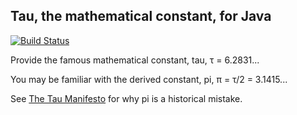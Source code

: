 ## Tau, the mathematical constant, for Java

[![Build Status](https://travis-ci.org/FranklinChen/java-tau.png)](https://travis-ci.org/FranklinChen/java-tau)

Provide the famous mathematical constant, tau, τ = 6.2831...

You may be familiar with the derived constant, pi, π = τ/2 = 3.1415...

See [The Tau Manifesto](http://tauday.com/) for why pi is a historical mistake.
